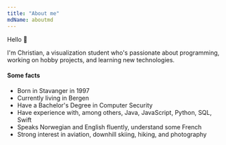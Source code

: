 ```yaml
---
title: "About me"
mdName: aboutmd
---
```


Hello 👋

I'm Christian, a visualization student who's passionate about programming, working on hobby projects, and learning new technologies.



#### Some facts
- Born in Stavanger in 1997
- Currently living in Bergen
- Have a Bachelor's Degree in Computer Security
- Have experience with, among others, Java, JavaScript, Python, SQL, Swift
- Speaks Norwegian and English fluently, understand some French
- Strong interest in aviation, downhill skiing, hiking, and photography